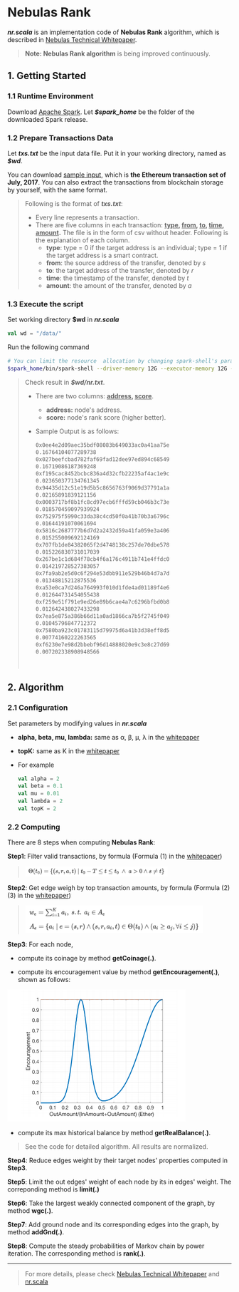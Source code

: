 # Nebulas Rank

***nr.scala*** is an implementation code of **Nebulas Rank** algorithm, which is described in <a href="https://nebulas.io/docs/NebulasTechnicalWhitepaper.pdf">Nebulas Technical Whitepaper</a>.

> **Note: Nebulas Rank algorithm** is being improved continuously.


## 1. Getting Started

### 1.1 Runtime Environment

Download <a href="https://spark.apache.org">Apache Spark</a>. Let ***$spark_home*** be the folder of the downloaded Spark release.

### 1.2 Prepare Transactions Data

Let ***txs.txt*** be the input data file. Put it in your working directory, named as ***$wd***.

You can download <a href="https://www.dropbox.com/s/7ludeg2eu2rf68i/2017July.txt.tar.bz2?dl=0">sample input</a>, which is **the Ethereum transaction set of July, 2017**. You can also extract the transactions from blockchain storage by yourself, with the same format.

> Following is the format of ***txs.txt***:
>
> - Every line represents a transaction.
> - There are five columns in each transaction: **<u>type</u>, <u>from</u>, <u>to</u>, <u>time</u>, <u>amount</u>.** The file is in the form of csv without header. Following is the explanation of each column.
>   - **type**:  type = 0 if the target address is an individual;  type = 1 if the target address is a smart contract.
>   - **from**: the source address of the transfer, denoted by *s*
>   - **to**: the target address of the transfer, denoted by *r*
>   - **time**: the timestamp of the transfer, denoted by *t*
>   - **amount**: the amount of the transfer, denoted by *a*

### 1.3 Execute the script

Set working directory **$wd** in ***nr.scala***

  ```scala
  val wd = "/data/"
  ```

Run the following command
```bash
# You can limit the resource  allocation by changing spark-shell's parameters.
$spark_home/bin/spark-shell --driver-memory 12G --executor-memory 12G -i nr.scala
```

> Check result in ***$wd/nr.txt***.
>
> - There are two columns: **<u>address</u>, <u>score</u>**.
>   - **address:** node's address.
>   - **score:** node's rank score (higher better).
>
> - Sample Output is as follows:
>
>   ```csv
>   0x0ee4e2d09aec35bdf08083b649033ac0a41aa75e	0.16764104077289738
>   0x027beefcbad782faf69fad12dee97ed894c68549	0.16719086187369248
>   0xf195cac8452bcbc836a4d32cfb22235af4ac1e9c	0.023650377134761345
>   0x94435d12c51e19d5b5c8656763f9069d37791a1a	0.02165891839121156
>   0x0003717bf8b1fc8cd97ecb6fffd59cb046b3c73e	0.018570459097939924
>   0x752975f5990c33da38c4cd50f0a41b70b3a6796c	0.01644191070061694
>   0x5816c2687777b6d7d2a2432d59a41fa059e3a406	0.015255009692124169
>   0x707fb1de84382065f2d4748138c257de70dbe578	0.015226830731017039
>   0x267be1c1d684f78cb4f6a176c4911b741e4ffdc0	0.014219728527383057
>   0x7fa9ab2e5d0c6f294e53dbb911e529b46b4d7a7d	0.01348815212875536
>   0xa53e0ca7d246a764993f010d1fde4ad01189f4e6	0.012644731454055438
>   0xf259e51f791e9ed26e89b6cae4a7c6296bfbd0b8	0.012642438027433298
>   0x7ea5e875a386b66d11a0ad1866ca7b5f2745f049	0.01045796847712372
>   0x7580ba923c01783115d79975d6a41b3d38eff8d5	0.00774160222263565
>   0xf6230e7e98d2bbebf96d14888020e9c3e8c27d69	0.007202338908948566
>   ```
>
>   ​


## 2. Algorithm

### 2.1 Configuration
Set parameters by modifying values in ***nr.scala***
- **alpha, beta, mu, lambda:** same as α, β, μ, λ in the <a href="https://nebulas.io/docs/NebulasTechnicalWhitepaper.pdf">whitepaper</a>
- **topK:** same as K in the <a href="https://nebulas.io/docs/NebulasTechnicalWhitepaper.pdf">whitepaper</a>
- For example

  ```scala
  val alpha = 2
  val beta = 0.1
  val mu = 0.01
  val lambda = 2
  val topK = 2
  ```

### 2.2 Computing

There are 8 steps when computing **Nebulas Rank**:

**Step1**: Filter valid transactions, by formula (Formula (1) in the <a href="https://nebulas.io/docs/NebulasTechnicalWhitepaper.pdf">whitepaper</a>)
> <img src="resource/filter_e.png" width="320"/>

**Step2**: Get edge weigh by top transaction amounts, by formula (Formula (2)(3) in the <a href="https://nebulas.io/docs/NebulasTechnicalWhitepaper.pdf">whitepaper</a>)
> <img src="resource/topk_e.png" width="400"/>

**Step3**: For each node,

-  compute its coinage by method **getCoinage(.)**.

-  compute its encouragement value by method **getEncouragement(.)**, shown as follows:
  <img src="resource/encourage_g.png" width="400" />

-  compute its max historical balance by method **getRealBalance(.)**.

> See the code for detailed algorithm. All results are normalized.

**Step4**: Reduce edges weight by their target nodes' properties computed in **Step3**.

**Step5**: Limit the out edges' weight of each node by its in edges' weight. The correponding method is **limit(.)**

**Step6**: Take the largest weakly connected component of the graph, by method **wgc(.)**.

**Step7**: Add ground node and its corresponding edges into the graph, by method **addGnd(.)**.

**Step8**: Compute the steady probabilities of Markov chain by power iteration. The corresponding method is **rank(.)**.

---

> For more details, please check <a href="https://nebulas.io/docs/NebulasTechnicalWhitepaper.pdf">Nebulas Technical Whitepaper</a> and <a href="https://github.com/nebulasio/nebulas_gitlab/blob/master/nr/nr.scala">nr.scala</a>
